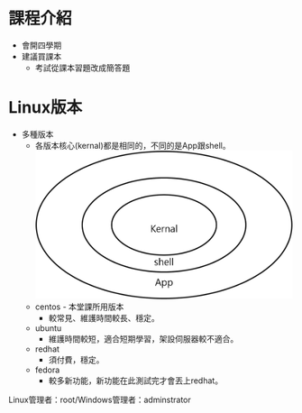 # 課程介紹
* 會開四學期
* 建議買課本
    * 考試從課本習題改成簡答題

# Linux版本
* 多種版本
    * 各版本核心(kernal)都是相同的，不同的是App跟shell。
    ![image](https://github.com/peter8995/Linux-Class/blob/108-2-linux%E4%BD%9C%E6%A5%AD%E7%B3%BB%E7%B5%B1%E5%AF%A6%E5%8B%99/%E6%9E%B6%E6%A7%8B.png)
    * centos - 本堂課所用版本
         * 較常見、維護時間較長、穩定。
    * ubuntu
         * 維護時間較短，適合短期學習，架設伺服器較不適合。
    * redhat
         * 須付費，穩定。
    * fedora
         * 較多新功能，新功能在此測試完才會丟上redhat。

Linux管理者：root/Windows管理者：adminstrator
